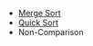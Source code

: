 * [Merge Sort](https://github.com/byam/algorithms/blob/master/divide_and_conquer/sort/merge_sort)
* [Quick Sort](https://github.com/byam/algorithms/blob/master/divide_and_conquer/sort/quick_sort)
* Non-Comparison
